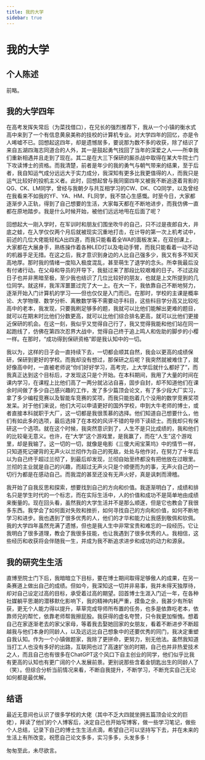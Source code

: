 ```yaml
---
title: 我的大学
sidebar: true
---
```


# 我的大学

<ClientOnly>
<title-pv/>
</ClientOnly>

## 个人陈述

前略。

## 我的大学四年

在高考发挥失常后（为菜找借口），在兄长的强烈推荐下，我从一个小镇的衡水式高中来到了一个有信息黄泉美称的技校的计算机专业。对大学四年的回忆，亦是令人唏嘘不已。回想起这四年，却是遗憾居多，要说那为数不多的收获，除了结识了来自五湖四海志同道合的人外，其一是鼓起勇气找回了当年的深爱之人——所幸我们重新相遇并且走到了现在。其二是在大三下保研的厮杀战中取得在某大牛院士门下攻读博士的资格。而我清楚，前者是年少的我的勇气与朝气带来的结果，至于后者，我自知运气成分远远大于实力成分，我深知有更多比我更值得的人，而我只是运气比较好的投机主义者。此时，回想起曾与我同窗四年又被我不断追逐着背影的QG、CK、LM同学，曾经与我朝夕与共互相学习的CW、DK、CQ同学，以及曾经在我看来不如我的YF、YA、HM、FL同学，我不禁心生感慨。时至今日，大家都逐渐步入正轨，得到了自己想要的生活，大家每天都在不断地进步，而我仿佛一直都在原地踏步。我是什么时候开始，被他们远远地甩在后面了呢？

回想起大一刚入学时，在军训时和朋友们围坐吹牛的自己，只不过是夜郎自大，井底之蛙，在入学仅仅两个月后就被现实沉重地打击，在计导的第一次上机考试中，前述的几位大佬能轻松A出四道，而我只能看着全WA的面板发呆，在双创课上，大家都在大展身手，熟练操作着各种LED灯以及电动手臂，而我只能看着一动不动的机器手足无措。在这之后，我才意识到身边的人比自己强多少，我又有多不知天高地厚。那时我的情绪一度陷入极度混乱，甚至萌生了退学的念头。所幸我最后没有付诸行动。在父母和导员的开导下，我挺过来了那段比较艰难的日子。不过这段日子也并非黑暗至极，至少我也结识了几位比较好的朋友，也就是上文所提到的几位同学。就这样，我浑浑噩噩过完了大一上。在大一下，我依靠自己不断地努力，逐渐开始入门计算机的学习——但也仅仅是入门而已。在那时，学校的主课是概率论、大学物理、数学分析、离散数学等不需要动手科目，这些科目学分高又比较吃高中的老本，我发现，只要我刷足够多的题，我就可以比他们能解出更难的题目，就可以在期末时比他们分数更高，就可以比他们综合排名更高，就可以比他们更接近保研的机会。在这一刻，我似乎又觉得自己行了，我又觉得我能和他们站在同一起跑线了，仿佛在第四次忍界大战中，觉得自己终于追上鸣人和佐助的脚步的小樱一样。在那时，“成功得到保研资格”即是我认知中的一切。

我以为，这样的日子会一直持续下去，一切都会顺其自然，我会以更高的成绩保研，保研到更好的学校。而我却没有想过，那保研之后呢？我突然就被难住了，就好像高中时，一直被老师说“你们好好学习，高考完，上大学后就什么都好了”，而我真正达到这个目标后，才发现这只是个开始。在本科期间，我用了大量的时间在课内学习，在课程上比他们高了一两分就沾沾自喜，固步自封，却不知道他们在课余时间做了多少自己感兴趣的工作，发了多少篇顶会论文，有了多少段大厂实习，拿了多少编程竞赛以及智能车竞赛的奖项，而我只能抱着几个没用的数学竞赛奖项发呆。对于他们来说，他们大可以申请更好的国外学校，申到大牛老师的博士，或者直接本科就职于大厂，这一切都是我很羡慕的选择。他们知道自己想要什么，他们有如此多的选项，最后选择了在本校的风评不错的导师下读硕士。而我却只有保研这一个选项。就在这个时候，我突然意识到了，人生不是只比成绩的，我和他们的比较毫无意义。也许，在“大学”这个游戏里，是我赢了，而在“人生”这个游戏里，却是我输了。这一切的一切，就像是电影《三傻大闹宝莱坞》中的情节一样，只知道死记硬背的无声火以兰彻作为自己的死敌，处处与他作对，在努力了十年后以为自己终于超过兰彻了，到最后却发现，兰彻自始至终都没有把他放在过眼里。兰彻的主业就是自己的兴趣，而超过无声火只是个顺便而为的事，无声火自己的一切行为都是在感动自己。而我混的甚至还没有无声火好，真是讽刺而滑稽。

我开始了自我反思和探索，想要找到自己的方向和价值。我逐渐明白了，成绩和排名只是学生时代的一个标志，而在实际生活中，人的价值和成功不是简单地由成绩来衡量的。现在回头看，虽然我的大学生活并不是那么顺遂，但是它也教会了我很多东西。我学会了如何面对失败和挫折，如何寻找自己的方向和价值，如何不断地学习和进步。我也遇到了很多优秀的人，他们的才华和能力让我感到敬佩和钦佩。我的大学四年虽然充满了遗憾，但也是我人生中非常宝贵和难忘的一段经历。它让我明白了很多道理，教会了我很多技能，也让我遇到了很多优秀的人。我相信，这些经历和收获将会伴随我一生，并成为我不断追求进步和成功的动力和源泉。

## 我的研究生生活

直博至院士门下后，我暗暗立下目标，要在博士期间取得足够傲人的成果，在另一条赛道上做出自己的成绩。但如今，我深知这一切并非易事，我并未得天独厚待，却对自己设定过高的目标，承受着过高的期望。回首博士生涯入门近一年，在各种社媒躺平思潮的潜移默化影响下，我的精神内耗严重，摸鱼之余，我甚少有所斩获，更无个人能力得以提升，草草完成导师所布置的任务，也多是依靠吃老本，依靠师兄的帮忙，依靠老师帮我擦屁股。我获得的虚名夸赞，只令我更加惭愧。想着自己在家逐渐老去的家父家母，等着我去娶她回家的女朋友，看着不断进步不断超越我与他们本身的同龄人，以及远远比自己想象中的还要优秀的同门，我决定重塑自我认知。作为一个小镇做题家，我除了更拼命，更努力，别无他法。虽然我知道当打工人也没有多好的出路，互联网也过了高速扩张的时期，自己也并非热爱技术之人，而且自己也有很多在ChatGPT这个风口下自主创业的同学，他们似乎比我有更高的认知也有更广阔的个人发展前景。更别说那些含着金钥匙出生的同龄人了（笑）。但综合分析当前情况来看，不断自我提升，不断学习，不断充实自己无论如何都是最优解。

## 结语

最近无意间也认识了很多学校的大佬（其中不乏大四就坐拥五篇顶会论文的巨佬），拜读了他们的个人博客后，决定自己也开始写博客，做一些学习笔记，做些个人总结，记录下自己的博士生生活点滴，希望自己可以坚持写下去，并在未来的生活上有所改变。祝愿自己论文多多，实习多多，头发多多！

匆匆至此，未尽欲言。

<ClientOnly>
  <leave/>
</ClientOnly/>